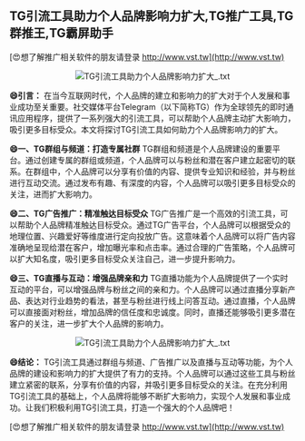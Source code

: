 ## **TG引流工具助力个人品牌影响力扩大,TG推广工具,TG群推王,TG霸屏助手**

[😍想了解推广相关软件的朋友请登录 http://www.vst.tw](http://www.vst.tw)

 <center><img src="https://vst.tw/MP4/tuiguang/png/3.png" alt="TG引流工具助力个人品牌影响力扩大_.txt"></center>

**😄引言：**
在当今互联网时代，个人品牌的建立和影响力的扩大对于个人发展和事业成功至关重要。社交媒体平台Telegram（以下简称TG）作为全球领先的即时通讯应用程序，提供了一系列强大的引流工具，可以帮助个人品牌主动扩大影响力，吸引更多目标受众。本文将探讨TG引流工具如何助力个人品牌影响力的扩大。

**😄一、TG群组与频道：打造专属社群**
TG群组和频道是个人品牌建设的重要平台。通过创建专属的群组或频道，个人品牌可以与粉丝和潜在客户建立起密切的联系。在群组中，个人品牌可以分享有价值的内容、提供专业知识和经验，并与粉丝进行互动交流。通过发布有趣、有深度的内容，个人品牌可以吸引更多目标受众的关注，进而扩大影响力。

**😄二、TG广告推广：精准触达目标受众**
TG广告推广是一个高效的引流工具，可以帮助个人品牌精准触达目标受众。通过TG广告平台，个人品牌可以根据受众的地理位置、兴趣爱好等维度进行定向投放广告。这意味着个人品牌可以将广告内容准确地呈现给潜在客户，增加曝光率和点击率。通过合理的广告策略，个人品牌可以扩大知名度，吸引更多目标受众关注自己，进一步提升影响力。

**😄三、TG直播与互动：增强品牌亲和力**
TG直播功能为个人品牌提供了一个实时互动的平台，可以增强品牌与粉丝之间的亲和力。个人品牌可以通过直播分享新产品、表达对行业趋势的看法，甚至与粉丝进行线上问答互动。通过直播，个人品牌可以直接面对粉丝，增加品牌的信任度和忠诚度。同时，直播还能够吸引更多潜在客户的关注，进一步扩大个人品牌的影响力。

 <center><img src="https://vst.tw/MP4/tuiguang/png/2.png" alt="TG引流工具助力个人品牌影响力扩大_.txt"></center>

**😄结论：**
TG引流工具通过群组与频道、广告推广以及直播与互动等功能，为个人品牌的建设和影响力的扩大提供了有力的支持。个人品牌可以通过这些工具与粉丝建立紧密的联系，分享有价值的内容，并吸引更多目标受众的关注。在充分利用TG引流工具的基础上，个人品牌将能够不断扩大影响力，实现个人发展和事业成功。让我们积极利用TG引流工具，打造一个强大的个人品牌吧！

[😍想了解推广相关软件的朋友请登录 http://www.vst.tw](http://www.vst.tw)



